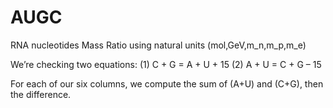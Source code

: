 # AUGC

RNA nucleotides Mass Ratio using natural units (mol,GeV,m_n,m_p,m_e)

We’re checking two equations: (1) C + G = A + U + 15 (2) A + U = C + G – 15

For each of our six columns, we compute the sum of (A+U) and (C+G), then the difference.

